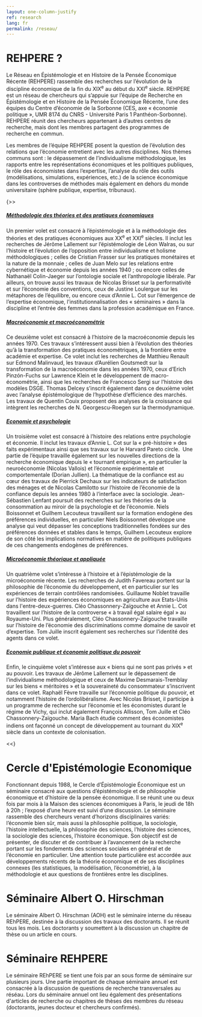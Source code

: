 ```yaml
---
layout: one-column-justify
ref: research
lang: fr
permalink: /reseau/
---
```

# REHPERE ?

Le Réseau en Épistémologie et en Histoire de la Pensée Économique Récente (REHPERE) rassemble des recherches sur l’évolution de la discipline économique de la fin du XIX<sup>e</sup> au début du XXI<sup>e</sup> siècle. REHPERE est un réseau de chercheurs qui s’appuie sur l’équipe de Recherche en Épistémologie et en Histoire de la Pensée Économique Récente, l’une des équipes du Centre d’économie de la Sorbonne (CES, axe « économie politique », UMR 8174 du CNRS - Université Paris 1 Panthéon-Sorbonne). REHPERE réunit des chercheurs appartenant à d’autres centres de recherche, mais dont les membres partagent des programmes de recherche en commun.

Les membres de l’équipe REHPERE posent la question de l’évolution des relations que l’économie entretient avec les autres disciplines. Nos thèmes communs sont : le dépassement de l’individualisme méthodologique, les rapports entre les représentations économiques et les politiques publiques, le rôle des économistes dans l’expertise, l’analyse du rôle des outils (modélisations, simulations, expériences, etc.) de la science économique dans les controverses de méthodes mais également en dehors du monde universitaire (sphère publique, expertise, tribunaux).

{>>
<div>
<div class="card">
  <div class="card-header" id="headingZero">
      <a data-toggle="collapse" href="#collapseZero" >
       <h5><i class="fas fa-chevron-circle-right"></i> Méthodologie des théories et des pratiques économiques </h5>
      </a>
  </div>
  <div id="collapseZero" class="collapse" aria-labelledby="headingZero">
    <div class="card-body">
       <p>
        Un premier volet est consacré à l’épistémologie et à la méthodologie des théories et des pratiques économiques aux XX<sup>e</sup> et XXI<sup>e</sup> siècles.  Il inclut les recherches de Jérôme Lallement sur l’épistémologie de Léon Walras, ou sur l’histoire et l’évolution de l’opposition entre individualisme et holisme méthodologiques ; celles de Cristian Frasser sur les pratiques monétaires et la nature de la monnaie ; celles de Juan Melo sur les relations entre cybernétique et économie depuis les années 1940 ; ou encore celles de Nathanaël Colin-Jaeger sur l’ontologie sociale et l’anthropologie libérale. Par ailleurs, on trouve aussi les travaux de Nicolas Brisset sur la performativité et sur l’économie des conventions, ceux de Justine Loulergue sur les métaphores de l’équilibre, ou encore ceux d’Annie L. Cot sur l’émergence de l’expertise économique, l’institutionnalisation des « séminaires » dans la discipline et l’entrée des femmes dans la profession académique en France.
       </p>
    </div>
  </div>
</div>

<div class="card">
  <div class="card-header" id="headingOne">
      <a data-toggle="collapse" href="#collapseOne" >
       <h5><i class="fas fa-chevron-circle-right"></i> Macroéconomie et macroéconométrie </h5>
      </a>
  </div>
  <div id="collapseOne" class="collapse" aria-labelledby="headingOne">
    <div class="card-body">
       <p>
      Ce deuxième volet est consacré à l’histoire de la macroéconomie depuis les années 1970. Ces travaux s’intéressent aussi bien à l’évolution des théories qu’à la transformation des pratiques économétriques, à la frontière entre académie et expertise. Ce volet inclut les recherches de Matthieu Renault sur Edmond Malinvaud, les travaux d’Aurélien Goutsmedt sur la transformation de la macroéconomie dans les années 1970, ceux d’Erich Pinzón-Fuchs sur Lawrence Klein et le développement de macro-économétrie, ainsi que les recherches de Francesco Sergi sur l’histoire des modèles DSGE. Thomas Delcey s’inscrit également dans ce deuxième volet avec l’analyse épistémologique de l’hypothèse d’efficience des marchés. Les travaux de Quentin Couix proposent des analyses de la croissance qui intègrent les recherches de N. Georgescu-Roegen sur la thermodynamique.
       </p>
    </div>
  </div>
</div>

<div class="card">
  <div class="card-header" id="headingTwo">
      <a data-toggle="collapse" href="#collapseTwo" >
       <h5><i class="fas fa-chevron-circle-right"></i> Economie et psychologie</h5>
      </a>
  </div>
  <div id="collapseTwo" class="collapse" aria-labelledby="headingTwo">
    <div class="card-body">
      <p>
    Un troisième volet est consacré à l’histoire des relations entre psychologie et économie. Il inclut les travaux d’Annie L. Cot sur la « pré-histoire » des faits expérimentaux ainsi que ses travaux sur le Harvard Pareto circle.  Une partie de l’équipe travaille également sur les nouvelles directions de la recherche économique depuis le « tournant empirique », en particulier la neuroéconomie (Nicolas Vallois) et l’économie expérimentale et comportementale (Dorian Jullien). La thématique de la confiance est au cœur des travaux de Pierrick Dechaux sur les indicateurs de satisfaction des ménages et de Nicolas Camilotto sur l’histoire de l’économie de la confiance depuis les années 1980 à l’interface avec la sociologie. Jean-Sébastien Lenfant poursuit des recherches sur les théories de la consommation au miroir de la psychologie et de l’économie. Niels Boissonnet et Guilhem Lecouteux travaillent sur la formation endogène des préférences individuelles, en particulier Niels Boissonnet développe une analyse qui veut dépasser les conceptions traditionnelles fondées sur des préférences données et stables dans le temps, Guilhem Lecouteux explore de son côté les implications normatives en matière de politiques publiques de ces changements endogènes de préférences.
      </p>
    </div>
  </div>
</div>

<div class="card">
  <div class="card-header" id="headingThree">
      <a data-toggle="collapse" href="#collapseThree" >
       <h5><i class="fas fa-chevron-circle-right"></i> Microéconomie théorique et appliquée </h5>
      </a>
  </div>
  <div id="collapseThree" class="collapse" aria-labelledby="headingThree">
    <div class="card-body">
      <p>
        Un quatrième volet s’intéresse à l’histoire et à l’épistémologie de la microéconomie récente. Les recherches de Judith Favereau portent sur la philosophie de l’économie du développement, et en particulier sur les expériences de terrain contrôlées randomisées. Guillaume Noblet travaille sur l’histoire des expériences économiques en agriculture aux Etats-Unis dans l'entre-deux-guerres. Cléo Chassonnery-Zaïgouche et Annie L. Cot travaillent sur l’histoire de la controverse « à travail égal salaire égal » au Royaume-Uni. Plus généralement, Cléo Chassonnery-Zaïgouche travaille sur l’histoire de l’économie des discriminations comme domaine de savoir et d’expertise. Tom Juille inscrit également ses recherches sur l’identité des agents dans ce volet.
      </p>
    </div>
  </div>
</div>

<div class="card">
  <div class="card-header" id="headingFour">
      <a data-toggle="collapse" href="#collapseFour" >
       <h5><i class="fas fa-chevron-circle-right"></i> Economie publique et économie politique du pouvoir </h5>
      </a>
  </div>
  <div id="collapseFour" class="collapse" aria-labelledby="headingFour">
    <div class="card-body">
      <p>
        Enfin, le cinquième volet s’intéresse aux « biens qui ne sont pas privés » et au pouvoir. Les travaux de Jérôme Lallement sur le dépassement de l’individualisme méthodologique et ceux de Maxime Desmarais-Tremblay sur les biens « méritoires » et la souveraineté du consommateur s’inscrivent dans ce volet. Raphaël Fèvre travaille sur l’économie politique du pouvoir, et notamment l’histoire de l’ordolibéralisme. Avec Nicolas Brisset, il participe à un programme de recherche sur l’économie et les économistes durant le régime de Vichy, qui inclut également François Allisson, Tom Juille et Cléo Chassonnery-Zaïgouche. Maria Bach étudie comment des économistes indiens ont façonné un concept de développement au tournant du XIX<sup>e</sup> siècle dans un contexte de colonisation.
      </p>
    </div>
  </div>
</div>
</div>
<<}


# Cercle d'Epistémologie Economique


Fonctionnant depuis 1988, le Cercle d’Épistémologie Économique est un séminaire consacré aux questions d’épistémologie et de philosophie économique et d’histoire de la pensée économique. Il se réunit une ou deux fois par mois à la Maison des sciences économiques à Paris, le jeudi de 18h à 20h ; l’exposé d’une heure est suivi d’une discussion. Le séminaire rassemble des chercheurs venant d’horizons disciplinaires variés: l’économie bien sûr, mais aussi la philosophie politique, la sociologie, l’histoire intellectuelle, la philosophie des sciences, l’histoire des sciences, la sociologie des sciences, l’histoire économique. Son objectif est de présenter, de discuter et de contribuer à l’avancement de la recherche portant sur les fondements des sciences sociales en général et de l’économie en particulier. Une attention toute particulière est accordée aux développements récents de la théorie économique et de ses disciplines connexes (les statistiques, la modélisation, l’économétrie), à la méthodologie et aux questions de
frontières entre les disciplines.


# Séminaire Albert O. Hirschman

Le séminaire Albert O. Hirschman (AOH) est le séminaire interne du   réseau REhPERE, destinée à la discussion des travaux des doctorants. Il   se réunit tous les mois. Les doctorants y soumettent à la discussion un   chapitre de thèse ou un article en cours.

# Séminaire REHPERE

Le séminaire REhPERE se tient une fois par an sous forme de séminaire   sur plusieurs jours. Une partie important de chaque séminaire annuel est   consacrée à la discussion de questions de recherche transversales au   réséau. Lors du séminaire annuel ont lieu également des présentations   d'articles de recherche ou chapitres de thèses des membres du réseau   (doctorants, jeunes docteur et chercheurs confirmés).
